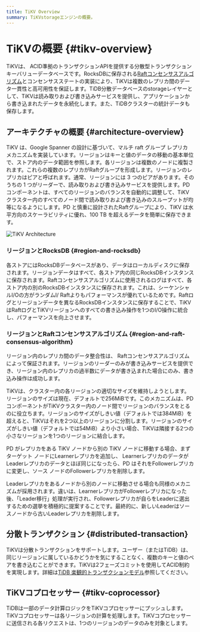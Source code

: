 ```yaml
---
title: TiKV Overview
summary: TiKVstorageエンジンの概要。
---
```


# TiKVの概要 {#tikv-overview}

TiKVは、 ACID準拠のトランザクションAPIを提供する分散型トランザクションキーバリューデータベースです。RocksDBに保存される[Raftコンセンサスアルゴリズム](https://raft.github.io/raft.pdf)とコンセンサスステートの実装により、TiKVは複数のレプリカ間のデータ一貫性と高可用性を保証します。TiDB分散データベースのstorageレイヤーとして、TiKVは読み取りおよび書き込みサービスを提供し、アプリケーションから書き込まれたデータを永続化します。また、TiDBクラスターの統計データも保存します。

## アーキテクチャの概要 {#architecture-overview}

TiKV は、Google Spanner の設計に基づいて、マルチ raft グループ レプリカ メカニズムを実装しています。リージョンはキーと値のデータの移動の基本単位で、ストア内のデータ範囲を参照します。各リージョンは複数のノードに複製されます。これらの複数のレプリカがRaftグループを形成します。リージョンのレプリカはピアと呼ばれます。通常、リージョンには 3 つのピアがあります。そのうちの 1 つがリーダーで、読み取りおよび書き込みサービスを提供します。PDコンポーネントは、すべてのリージョンのバランスを自動的に調整して、TiKV クラスター内のすべてのノード間で読み取りおよび書き込みのスループットが均等になるようにします。PD と慎重に設計されたRaftグループにより、TiKV は水平方向のスケーラビリティに優れ、100 TB を超えるデータを簡単に保存できます。

![TiKV Architecture](https://docs-download.pingcap.com/media/images/docs/tikv-arch.png)

### リージョンとRocksDB {#region-and-rocksdb}

各ストアにはRocksDBデータベースがあり、データはローカルディスクに保存されます。リージョンデータはすべて、各ストア内の同じRocksDBインスタンスに保存されます。Raftコンセンサスアルゴリズムに使用されるログはすべて、各ストア内の別のRocksDBインスタンスに保存されます。これは、シーケンシャルI/Oの方がランダムI/ Raftよりもパフォーマンスが優れているためです。Raftログとリージョンデータを異なるRocksDBインスタンスに保存することで、TiKVはRaftログとTiKVリージョンへのすべての書き込み操作を1つのI/O操作に統合し、パフォーマンスを向上させます。

### リージョンとRaftコンセンサスアルゴリズム {#region-and-raft-consensus-algorithm}

リージョン内のレプリカ間のデータ整合性は、 Raftコンセンサスアルゴリズムによって保証されます。リージョンのリーダーのみが書き込みサービスを提供でき、リージョン内のレプリカの過半数にデータが書き込まれた場合にのみ、書き込み操作は成功します。

TiKVは、クラスター内の各リージョンの適切なサイズを維持しようとします。リージョンのサイズは現在、デフォルトで256MiBです。このメカニズムは、PDコンポーネントがTiKVクラスター内のノード間でリージョンのバランスをとるのに役立ちます。リージョンのサイズがしきい値（デフォルトでは384MiB）を超えると、TiKVはそれを2つ以上のリージョンに分割します。リージョンのサイズがしきい値（デフォルトでは54MiB）より小さい場合、TiKVは隣接する2つの小さなリージョンを1つのリージョンに結合します。

PD がレプリカをある TiKV ノードから別の TiKV ノードに移動する場合、まずターゲット ノードにLearnerレプリカを追加し、 LearnerレプリカのデータがLeaderレプリカのデータとほぼ同じになったら、PD はそれをFollowerレプリカに変更し、ソース ノードのFollowerレプリカを削除します。

Leaderレプリカをあるノードから別のノードに移動させる場合も同様のメカニズムが採用されます。違いは、LearnerレプリカがFollowerレプリカになった後、「Leader移行」処理が実行され、Followerレプリカが自らをLeaderに選出するための選挙を積極的に提案することです。最終的に、新しいLeaderはソースノードから古いLeaderレプリカを削除します。

## 分散トランザクション {#distributed-transaction}

TiKVは分散トランザクションをサポートします。ユーザー（またはTiDB）は、同じリージョンに属しているかどうかを気にすることなく、複数のキーと値のペアを書き込むことができます。TiKVは2フェーズコミットを使用してACID制約を実現します。詳細は[TiDB 楽観的トランザクションモデル](/optimistic-transaction.md)参照してください。

## TiKVコプロセッサー {#tikv-coprocessor}

TiDBは一部のデータ計算ロジックをTiKVコプロセッサーにプッシュします。TiKVコプロセッサーは各リージョンの計算を処理します。TiKVコプロセッサーに送信される各リクエストは、1つのリージョンのデータのみを対象とします。
